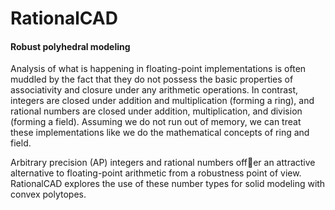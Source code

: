 RationalCAD
===========

#### Robust polyhedral modeling ####

Analysis of what is happening in floating-point implementations is often muddled by the fact that they do not possess the basic properties of associativity and closure under any arithmetic operations. In contrast, integers are closed under addition and multiplication (forming a ring), and rational numbers are closed under addition, multiplication, and division (forming a field). Assuming we do not run out of memory, we can treat these implementations like we do the mathematical concepts of ring and field.

Arbitrary precision (AP) integers and rational numbers offer an attractive alternative to floating-point arithmetic from a robustness point of view. RationalCAD explores the use of these number types for solid modeling with convex polytopes.

